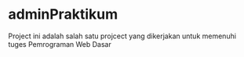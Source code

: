 # adminPraktikum

Project ini adalah salah satu projcect yang dikerjakan untuk memenuhi tuges Pemrograman Web Dasar
